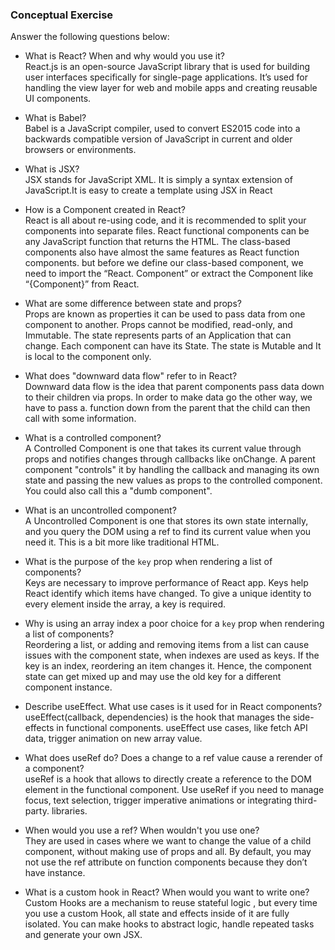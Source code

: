 ### Conceptual Exercise

Answer the following questions below:

- What is React? When and why would you use it?  
React.js is an open-source JavaScript library that is used for building user interfaces specifically for single-page applications. It’s used for handling the view layer for web and mobile apps and creating reusable UI components.

- What is Babel?  
Babel is a JavaScript compiler, used to convert ES2015 code into a backwards compatible version of JavaScript in current and older browsers or environments.

- What is JSX?  
JSX stands for JavaScript XML. It is simply a syntax extension of JavaScript.It is easy to create a template using JSX in React

- How is a Component created in React?  
 React is all about re-using code, and it is recommended to split your components into separate files. React functional components can be any JavaScript function that returns the HTML. The class-based components also have almost the same features as React function components. but before we define our class-based component, we need to import the “React. Component” or extract the Component like “{Component}” from React.

- What are some difference between state and props?  
Props are known as properties it can be used to pass data from one component to another. Props cannot be modified, read-only, and Immutable. The state represents parts of an Application that can change. Each component can have its State. The state is Mutable and It is local to the component only.

- What does "downward data flow" refer to in React?  
Downward data flow is the idea that parent components pass data down to their children via props. In order to make data go the other way, we have to pass a. function down from the parent that the child can then call with some information.

- What is a controlled component?  
A Controlled Component is one that takes its current value through props and notifies changes through callbacks like onChange. A parent component "controls" it by handling the callback and managing its own state and passing the new values as props to the controlled component. You could also call this a "dumb component".

- What is an uncontrolled component?  
A Uncontrolled Component is one that stores its own state internally, and you query the DOM using a ref to find its current value when you need it. This is a bit more like traditional HTML.

- What is the purpose of the `key` prop when rendering a list of components?  
Keys are necessary to improve performance of React app. Keys help React identify which items have changed. To give a unique identity to every element inside the array, a key is required.

- Why is using an array index a poor choice for a `key` prop when rendering a list of components?  
Reordering a list, or adding and removing items from a list can cause issues with the component state, when indexes are used as keys. If the key is an index, reordering an item changes it. Hence, the component state can get mixed up and may use the old key for a different component instance.

- Describe useEffect.  What use cases is it used for in React components?  
useEffect(callback, dependencies) is the hook that manages the side-effects in functional components. useEffect use cases, like fetch API data, trigger animation on new array value.

- What does useRef do?  Does a change to a ref value cause a rerender of a component?   
useRef is a hook that allows to directly create a reference to the DOM element in the functional component. Use useRef if you need to manage focus, text selection, trigger imperative animations or integrating third-party. libraries.

- When would you use a ref? When wouldn't you use one?  
They are used in cases where we want to change the value of a child component, without making use of props and all. By default, you may not use the ref attribute on function components because they don’t have instance.

- What is a custom hook in React? When would you want to write one?  
Custom Hooks are a mechanism to reuse stateful logic , but every time you use a custom Hook, all state and effects inside of it are fully isolated. You can make hooks to abstract logic, handle repeated tasks and generate your own JSX.
